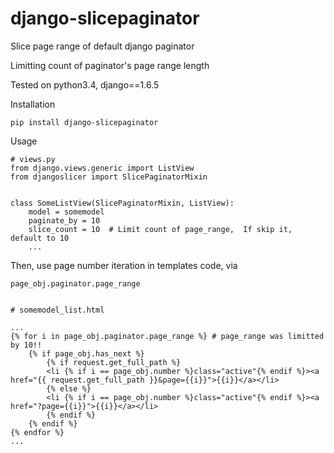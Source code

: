 # django-slicepaginator

Slice page range of default django paginator

Limitting count of paginator's page range length

Tested on python3.4, django==1.6.5

Installation

    pip install django-slicepaginator

Usage

    # views.py
    from django.views.generic import ListView
    from djangoslicer import SlicePaginatorMixin

    
    class SomeListView(SlicePaginatorMixin, ListView):
        model = somemodel
        paginate_by = 10
        slice_count = 10  # Limit count of page_range,  If skip it, default to 10
        ...

Then, use page number iteration in templates code, via

    page_obj.paginator.page_range    
    
    
    # somemodel_list.html
    
    ...
    {% for i in page_obj.paginator.page_range %} # page_range was limitted by 10!!
        {% if page_obj.has_next %}	
            {% if request.get_full_path %}
            <li {% if i == page_obj.number %}class="active"{% endif %}><a href="{{ request.get_full_path }}&page={{i}}">{{i}}</a></li>
            {% else %}
            <li {% if i == page_obj.number %}class="active"{% endif %}><a href="?page={{i}}">{{i}}</a></li>	
            {% endif %}
        {% endif %}
    {% endfor %} 
    ...
